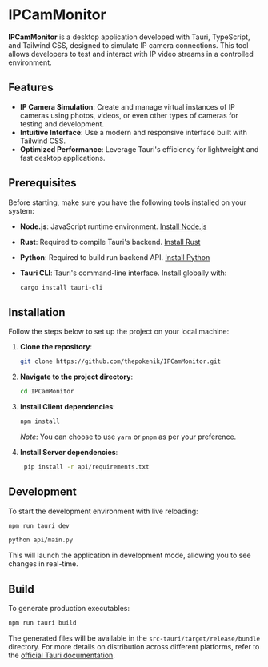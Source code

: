 # IPCamMonitor

**IPCamMonitor** is a desktop application developed with Tauri, TypeScript, and Tailwind CSS, designed to simulate IP camera connections. This tool allows developers to test and interact with IP video streams in a controlled environment.

## Features

- **IP Camera Simulation**: Create and manage virtual instances of IP cameras using photos, videos, or even other types of cameras for testing and development.
- **Intuitive Interface**: Use a modern and responsive interface built with Tailwind CSS.
- **Optimized Performance**: Leverage Tauri's efficiency for lightweight and fast desktop applications.

## Prerequisites

Before starting, make sure you have the following tools installed on your system:

- **Node.js**: JavaScript runtime environment. [Install Node.js](https://nodejs.org/)
- **Rust**: Required to compile Tauri's backend. [Install Rust](https://www.rust-lang.org/tools/install)
- **Python**: Required to build run backend API. [Install Python](https://www.python.org/downloads/)
- **Tauri CLI**: Tauri's command-line interface. Install globally with:

    ```bash
    cargo install tauri-cli
    ```

## Installation

Follow the steps below to set up the project on your local machine:

1. **Clone the repository**:

     ```bash
     git clone https://github.com/thepokenik/IPCamMonitor.git
     ```

2. **Navigate to the project directory**:

     ```bash
     cd IPCamMonitor
     ```

3. **Install Client dependencies**:

     ```bash
     npm install
     ```

     *Note*: You can choose to use `yarn` or `pnpm` as per your preference.

4. **Install Server dependencies**:

    ```bash
     pip install -r api/requirements.txt
     ```

## Development

To start the development environment with live reloading:

```bash
npm run tauri dev
```

```bash
python api/main.py
```

This will launch the application in development mode, allowing you to see changes in real-time.

## Build

To generate production executables:

```bash
npm run tauri build
```

The generated files will be available in the `src-tauri/target/release/bundle` directory. For more details on distribution across different platforms, refer to the [official Tauri documentation](https://tauri.app/v1/guides/building/).
